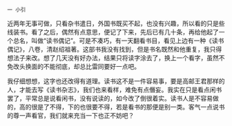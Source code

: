     一 小引 

   近两年无事可做，只看杂书遣日，外国书既买不起，也没有兴趣，所以看的只是些线装书。看了之后，偶然有点意思，便记了下来，先后已有几十条，再给他起了一个总名，叫做“读书偶记”。可是不凑巧，有一天翻看书目，看见上边有一种《读书偶记》，八卷，清赵绍祖著。这部书我没有找到，但是书名既然和他重复，我只得想法子来改。想了几天没有好办法，结果只将读字涂去了，换上一个看字，虽然不免改头换面的不能彻底，却总比雷同要好一点吧。

   我仔细想想，这字也还改得有道理。读书这不是一件容易事，要是高邮王君那样的人，才能去写《读书杂志》，我们也来看样，难免有点僭妄。我实在只是看点闲书罢了，平常总是说看闲书，没有说读的，如今改了倒很着实。读书人是不容易做的，高的很是了不得，下的也很要不得，若是看书的那便是别一类。客气一点说书的尊一声看官，我们就来充当一下也正不妨吧？

